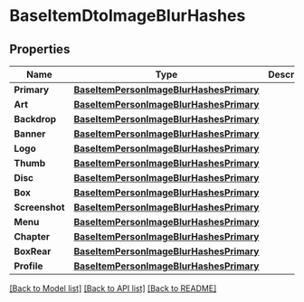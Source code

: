 # BaseItemDtoImageBlurHashes

## Properties

Name | Type | Description | Notes
------------ | ------------- | ------------- | -------------
**Primary** | [**BaseItemPersonImageBlurHashesPrimary**](BaseItemPerson_ImageBlurHashes_Primary.md) |  | [optional] 
**Art** | [**BaseItemPersonImageBlurHashesPrimary**](BaseItemPerson_ImageBlurHashes_Primary.md) |  | [optional] 
**Backdrop** | [**BaseItemPersonImageBlurHashesPrimary**](BaseItemPerson_ImageBlurHashes_Primary.md) |  | [optional] 
**Banner** | [**BaseItemPersonImageBlurHashesPrimary**](BaseItemPerson_ImageBlurHashes_Primary.md) |  | [optional] 
**Logo** | [**BaseItemPersonImageBlurHashesPrimary**](BaseItemPerson_ImageBlurHashes_Primary.md) |  | [optional] 
**Thumb** | [**BaseItemPersonImageBlurHashesPrimary**](BaseItemPerson_ImageBlurHashes_Primary.md) |  | [optional] 
**Disc** | [**BaseItemPersonImageBlurHashesPrimary**](BaseItemPerson_ImageBlurHashes_Primary.md) |  | [optional] 
**Box** | [**BaseItemPersonImageBlurHashesPrimary**](BaseItemPerson_ImageBlurHashes_Primary.md) |  | [optional] 
**Screenshot** | [**BaseItemPersonImageBlurHashesPrimary**](BaseItemPerson_ImageBlurHashes_Primary.md) |  | [optional] 
**Menu** | [**BaseItemPersonImageBlurHashesPrimary**](BaseItemPerson_ImageBlurHashes_Primary.md) |  | [optional] 
**Chapter** | [**BaseItemPersonImageBlurHashesPrimary**](BaseItemPerson_ImageBlurHashes_Primary.md) |  | [optional] 
**BoxRear** | [**BaseItemPersonImageBlurHashesPrimary**](BaseItemPerson_ImageBlurHashes_Primary.md) |  | [optional] 
**Profile** | [**BaseItemPersonImageBlurHashesPrimary**](BaseItemPerson_ImageBlurHashes_Primary.md) |  | [optional] 

[[Back to Model list]](../README.md#documentation-for-models) [[Back to API list]](../README.md#documentation-for-api-endpoints) [[Back to README]](../README.md)


